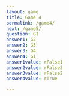 ```yaml
---
layout: game
title: Game 4
permalink: /game4/
next: /game5/
question: G1
answer1: G2
answer2: G3
answer3: G4
answer4: G1
answer1value: rFalse1
answer2value: rFalse3
answer3value: rFalse2
answer4value: rTrue

---
```


